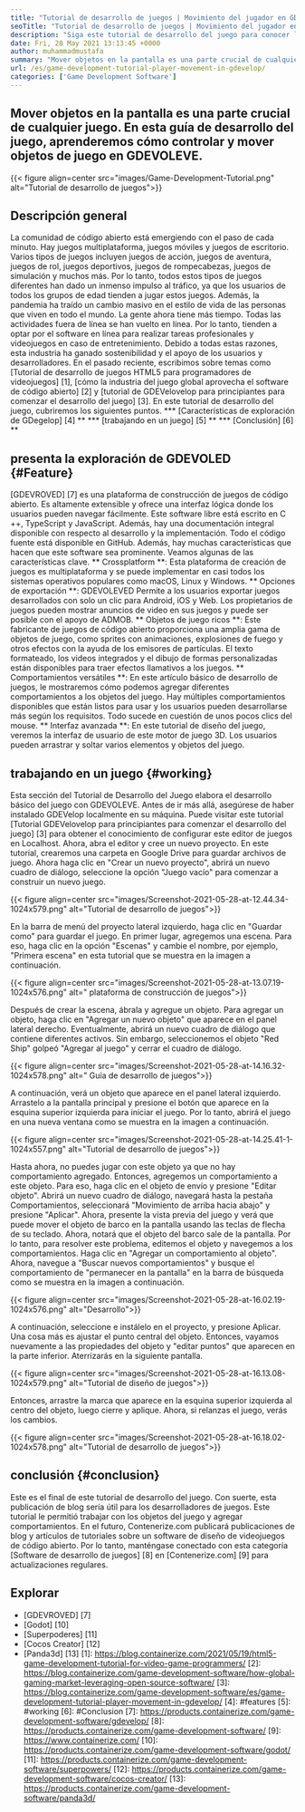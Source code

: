 ```yaml
---
title: "Tutorial de desarrollo de juegos | Movimiento del jugador en GDegelop" 
seoTitle: "Tutorial de desarrollo de juegos | Movimiento del jugador en GDegelop" 
description: "Siga este tutorial de desarrollo del juego para conocer las funciones básicas del juego. GDEVROVEL es un software de creación de juegos gratuito para construir y publicar juegos." 
date: Fri, 28 May 2021 13:13:45 +0000
author: muhammadmustafa
summary: "Mover objetos en la pantalla es una parte crucial de cualquier juego. En esta guía de desarrollo del juego, aprenderemos cómo controlar y mover objetos de juego en GDEVOLEVE." 
url: /es/game-development-tutorial-player-movement-in-gdevelop/
categories: ['Game Development Software']
---
```


## Mover objetos en la pantalla es una parte crucial de cualquier juego. En esta guía de desarrollo del juego, aprenderemos cómo controlar y mover objetos de juego en GDEVOLEVE.

{{< figure align=center src="images/Game-Development-Tutorial.png" alt="Tutorial de desarrollo de juegos">}}


## **Descripción general**
La comunidad de código abierto está emergiendo con el paso de cada minuto. Hay juegos multiplataforma, juegos móviles y juegos de escritorio. Varios tipos de juegos incluyen juegos de acción, juegos de aventura, juegos de rol, juegos deportivos, juegos de rompecabezas, juegos de simulación y muchos más. Por lo tanto, todos estos tipos de juegos diferentes han dado un inmenso impulso al tráfico, ya que los usuarios de todos los grupos de edad tienden a jugar estos juegos.
Además, la pandemia ha traído un cambio masivo en el estilo de vida de las personas que viven en todo el mundo. La gente ahora tiene más tiempo. Todas las actividades fuera de línea se han vuelto en línea. Por lo tanto, tienden a optar por el software en línea para realizar tareas profesionales y videojuegos en caso de entretenimiento. Debido a todas estas razones, esta industria ha ganado sostenibilidad y el apoyo de los usuarios y desarrolladores. En el pasado reciente, escribimos sobre temas como [Tutorial de desarrollo de juegos HTML5 para programadores de videojuegos] [1], [cómo la industria del juego global aprovecha el software de código abierto] [2] y [tutorial de GDEVelovelop para principiantes para comenzar el desarrollo del juego] [3]. En este tutorial de desarrollo del juego, cubriremos los siguientes puntos.
  *** [Características de exploración de GDegelop] [4] **
  *** [trabajando en un juego] [5] **
  *** [Conclusión] [6] **

## presenta la exploración de GDEVOLED {#Feature}
[GDEVROVED] [7] es una plataforma de construcción de juegos de código abierto. Es altamente extensible y ofrece una interfaz lógica donde los usuarios pueden navegar fácilmente. Este software libre está escrito en C ++, TypeScript y JavaScript. Además, hay una documentación integral disponible con respecto al desarrollo y la implementación. Todo el código fuente está disponible en GitHub. Además, hay muchas características que hacen que este software sea prominente. Veamos algunas de las características clave.
** Crossplatform **: Esta plataforma de creación de juegos es multiplataforma y se puede implementar en casi todos los sistemas operativos populares como macOS, Linux y Windows.
** Opciones de exportación **: GDEVOLEVED Permite a los usuarios exportar juegos desarrollados con solo un clic para Android, iOS y Web. Los propietarios de juegos pueden mostrar anuncios de video en sus juegos y puede ser posible con el apoyo de ADMOB.
** Objetos de juego ricos **: Este fabricante de juegos de código abierto proporciona una amplia gama de objetos de juego, como sprites con animaciones, explosiones de fuego y otros efectos con la ayuda de los emisores de partículas. El texto formateado, los videos integrados y el dibujo de formas personalizadas están disponibles para traer efectos llamativos a los juegos.
** Comportamientos versátiles **: En este artículo básico de desarrollo de juegos, le mostraremos cómo podemos agregar diferentes comportamientos a los objetos del juego. Hay múltiples comportamientos disponibles que están listos para usar y los usuarios pueden desarrollarse más según los requisitos. Todo sucede en cuestión de unos pocos clics del mouse.
** Interfaz avanzada **: En este tutorial de diseño del juego, veremos la interfaz de usuario de este motor de juego 3D. Los usuarios pueden arrastrar y soltar varios elementos y objetos del juego.

## trabajando en un juego {#working}
Esta sección del Tutorial de Desarrollo del Juego elabora el desarrollo básico del juego con GDEVOLEVE. Antes de ir más allá, asegúrese de haber instalado GDEVelop localmente en su máquina.
Puede visitar este tutorial [Tutorial GDEVelovelop para principiantes para comenzar el desarrollo del juego] [3] para obtener el conocimiento de configurar este editor de juegos en Localhost.
Ahora, abra el editor y cree un nuevo proyecto. En este tutorial, crearemos una carpeta en Google Drive para guardar archivos de juego. Ahora haga clic en "Crear un nuevo proyecto", abrirá un nuevo cuadro de diálogo, seleccione la opción "Juego vacío" para comenzar a construir un nuevo juego.

{{< figure align=center src="images/Screenshot-2021-05-28-at-12.44.34-1024x579.png" alt="Tutorial de desarrollo de juegos">}}

En la barra de menú del proyecto lateral izquierdo, haga clic en "Guardar como" para guardar el juego.
En primer lugar, agregemos una escena. Para eso, haga clic en la opción "Escenas" y cambie el nombre, por ejemplo, "Primera escena" en esta tutorial que se muestra en la imagen a continuación.

{{< figure align=center src="images/Screenshot-2021-05-28-at-13.07.19-1024x576.png" alt=" plataforma de construcción de juegos">}}

Después de crear la escena, ábrala y agregue un objeto. Para agregar un objeto, haga clic en "Agregar un nuevo objeto" que aparece en el panel lateral derecho. Eventualmente, abrirá un nuevo cuadro de diálogo que contiene diferentes activos. Sin embargo, seleccionemos el objeto "Red Ship" golpeó "Agregar al juego" y cerrar el cuadro de diálogo.

{{< figure align=center src="images/Screenshot-2021-05-28-at-14.16.32-1024x578.png" alt=" Guía de desarrollo de juegos">}}

A continuación, verá un objeto que aparece en el panel lateral izquierdo. Arrastelo a la pantalla principal y presione el botón que aparece en la esquina superior izquierda para iniciar el juego. Por lo tanto, abrirá el juego en una nueva ventana como se muestra en la imagen a continuación.

{{< figure align=center src="images/Screenshot-2021-05-28-at-14.25.41-1-1024x557.png" alt="Tutorial de desarrollo de juegos">}}

Hasta ahora, no puedes jugar con este objeto ya que no hay comportamiento agregado. Entonces, agregemos un comportamiento a este objeto. Para eso, haga clic en el objeto de envío y presione "Editar objeto". Abrirá un nuevo cuadro de diálogo, navegará hasta la pestaña Comportamientos, seleccionará "Movimiento de arriba hacia abajo" y presione "Aplicar". Ahora, presente la vista previa del juego y verá que puede mover el objeto de barco en la pantalla usando las teclas de flecha de su teclado. Ahora, notará que el objeto del barco sale de la pantalla. Por lo tanto, para resolver este problema, editemos el objeto y navegemos a los comportamientos. Haga clic en "Agregar un comportamiento al objeto". Ahora, navegue a "Buscar nuevos comportamientos" y busque el comportamiento de "permanecer en la pantalla" en la barra de búsqueda como se muestra en la imagen a continuación.

{{< figure align=center src="images/Screenshot-2021-05-28-at-16.02.19-1024x576.png" alt="Desarrollo">}}

A continuación, seleccione e instálelo en el proyecto, y presione Aplicar. Una cosa más es ajustar el punto central del objeto. Entonces, vayamos nuevamente a las propiedades del objeto y "editar puntos" que aparecen en la parte inferior. Aterrizarás en la siguiente pantalla.

{{< figure align=center src="images/Screenshot-2021-05-28-at-16.13.08-1024x579.png" alt="Tutorial de diseño de juegos">}}

Entonces, arrastre la marca que aparece en la esquina superior izquierda al centro del objeto, luego cierre y aplique. Ahora, si relanzas el juego, verás los cambios.

{{< figure align=center src="images/Screenshot-2021-05-28-at-16.18.02-1024x578.png" alt="Tutorial de desarrollo de juegos">}}


## conclusión {#conclusion}
Este es el final de este tutorial de desarrollo del juego. Con suerte, esta publicación de blog sería útil para los desarrolladores de juegos. Este tutorial le permitió trabajar con los objetos del juego y agregar comportamientos. En el futuro, Contenerize.com publicará publicaciones de blog y artículos de tutoriales sobre un software de diseño de videojuegos de código abierto. Por lo tanto, manténgase conectado con esta categoría [Software de desarrollo de juegos] [8] en [Contenerize.com] [9] para actualizaciones regulares.

## Explorar
  * [GDEVROVED] [7]
  * [Godot] [10]
  * [Superpoderes] [11]
  * [Cocos Creator] [12]
  * [Panda3d] [13]
[1]: https://blog.containerize.com/2021/05/19/html5-game-development-tutorial-for-video-game-programmers/
[2]: https://blog.containerize.com/game-development-software/how-global-gaming-market-leveraging-open-source-software/
[3]: https://blog.containerize.com/game-development-software/es/game-development-tutorial-player-movement-in-gdevelop/
[4]: #features
[5]: #working
[6]: #Conclusion
[7]: https://products.containerize.com/game-development-software/gdevelop/
[8]: https://products.containerize.com/game-development-software/
[9]: https://www.containerize.com/
[10]: https://products.containerize.com/game-development-software/godot/
[11]: https://products.containerize.com/game-development-software/superpowers/
[12]: https://products.containerize.com/game-development-software/cocos-creator/
[13]: https://products.containerize.com/game-development-software/panda3d/
